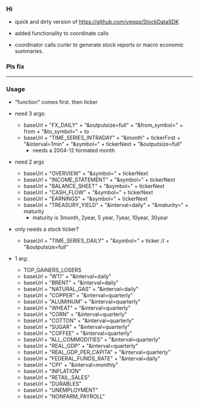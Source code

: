 ### Hi

- quick and dirty version of https://github.com/veqqq/StockDataSDK
- added functionality to coordinate calls

- coordinator calls curler to generate stock reports or macro economic summaries.



### Pls fix



----------

### Usage

- "function" comes first. then ticker 
- need 3 args:
	- baseUrl + "FX_DAILY" + "&outputsize=full" + "&from_symbol=" + from + "&to_symbol=" + to
    - baseUrl + "TIME_SERIES_INTRADAY" + "&month" + tickerFirst + "&interval=1min" + "&symbol=" + tickerNext + "&outputsize=full"
        - needs a 2004-12 formated month

- need 2 args
    - baseUrl + "OVERVIEW" + "&symbol=" + tickerNext
    - baseUrl + "INCOME_STATEMENT" + "&symbol=" + tickerNext
    - baseUrl + "BALANCE_SHEET" + "&symbol=" + tickerNext
    - baseUrl + "CASH_FLOW" + "&symbol=" + tickerNext
    - baseUrl + "EARNINGS" + "&symbol=" + tickerNext
    - baseUrl + "TREASURY_YIELD" + "&interval=daily" + "&maturity=" + maturity
        - maturity is 3month, 2year, 5 year, 7year, 10year, 30year

- only needs a stock ticker?
    - baseUrl + "TIME_SERIES_DAILY" + "&symbol=" + ticker // + "&outputsize=full"

- 1 arg:
    - TOP_GAINERS_LOSERS
    - baseUrl + "WTI" + "&interval=daily"
    - baseUrl + "BRENT" + "&interval=daily"
    - baseUrl + "NATURAL_GAS" + "&interval=daily"
    - baseUrl + "COPPER" + "&interval=quarterly"
    - baseUrl + "ALUMINUM" + "&interval=quarterly"
    - baseUrl + "WHEAT" + "&interval=quarterly"
    - baseUrl + "CORN" + "&interval=quarterly"
    - baseUrl + "COTTON" + "&interval=quarterly"
    - baseUrl + "SUGAR" + "&interval=quarterly"
    - baseUrl + "COFFEE" + "&interval=quarterly"
    - baseUrl + "ALL_COMMODITIES" + "&interval=quarterly"
    - baseUrl + "REAL_GDP" + "&interval=quarterly"
    - baseUrl + "REAL_GDP_PER_CAPITA" + "&interval=quarterly"
    - baseUrl + "FEDERAL_FUNDS_RATE" + "&interval=daily"
    - baseUrl + "CPI" + "&interval=monthly"
    - baseUrl + "INFLATION"
    - baseUrl + "RETAIL_SALES"
    - baseUrl + "DURABLES"
    - baseUrl + "UNEMPLOYMENT"
    - baseUrl + "NONFARM_PAYROLL"